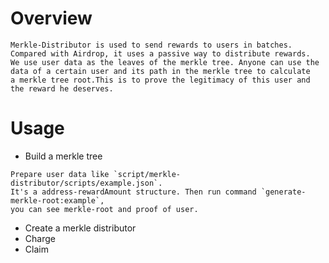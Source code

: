 # Overview
    Merkle-Distributor is used to send rewards to users in batches. 
    Compared with Airdrop, it uses a passive way to distribute rewards.
    We use user data as the leaves of the merkle tree. Anyone can use the 
    data of a certain user and its path in the merkle tree to calculate 
    a merkle tree root.This is to prove the legitimacy of this user and the reward he deserves.

# Usage
- Build a merkle tree 
```
Prepare user data like `script/merkle-distributor/scripts/example.json`.
It's a address-rewardAmount structure. Then run command `generate-merkle-root:example`,
you can see merkle-root and proof of user.
```
- Create a merkle distributor
- Charge
- Claim